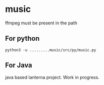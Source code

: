 # music

ffmpeg must be present in the path

## For python

```python3 -u .........music/src/py/music.py```

## For Java

java based lanterna project. Work in progress.
